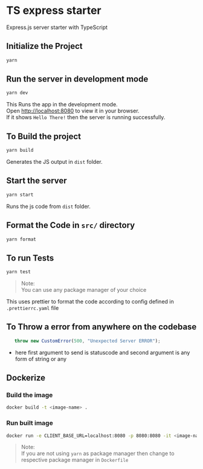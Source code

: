 # TS express starter

Express.js server starter with TypeScript

## Initialize the Project

```sh
yarn
```

## Run the server in development mode

```sh
yarn dev
```

This Runs the app in the development mode.\
Open <http://localhost:8080> to view it in your browser.\
If it shows `Hello There!` then the server is running successfully.

## To Build the project

```sh
yarn build
```

Generates the JS output in `dist` folder.

## Start the server

```sh
yarn start
```

Runs the js code from `dist` folder.

## Format the Code in `src/` directory

```sh
yarn format
```

## To run Tests
```sh
yarn test
```

>Note:\
> You can use any package manager of your choice

This uses prettier to format the code according to config defined in `.prettierrc.yaml` file

## To Throw a error from anywhere on the codebase
```ts
   throw new CustomError(500, "Unexpected Server ERROR");
```
- here first argument to send is statuscode and second argument is any form of string or any

## Dockerize

### Build the image

```sh
docker build -t <image-name> .
```

### Run built image

```sh
docker run -e CLIENT_BASE_URL=localhost:8080 -p 8080:8080 -it <image-name>
```
> Note:\
> If you are not using `yarn` as package manager then change to respective package manager in `Dockerfile`
